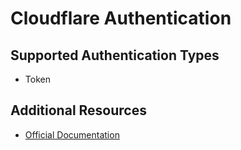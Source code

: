 # Cloudflare Authentication

## Supported Authentication Types

- Token

## Additional Resources

- [Official Documentation](https://developers.cloudflare.com)